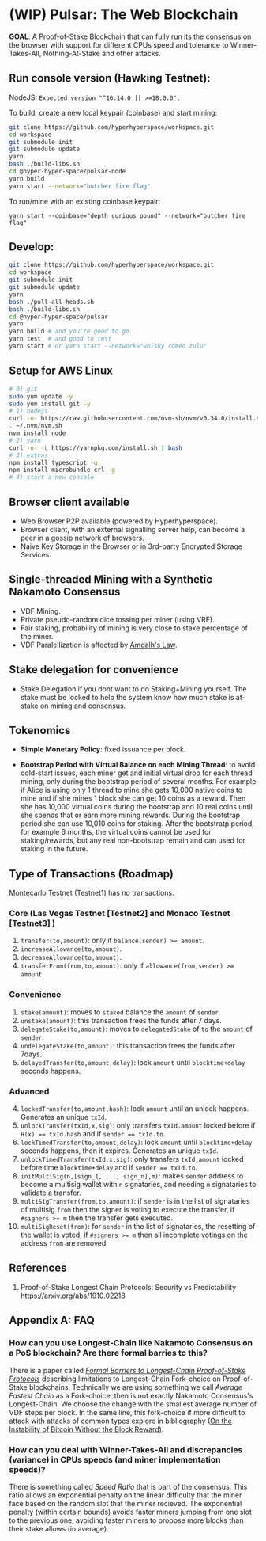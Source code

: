 # (WIP) Pulsar: The Web Blockchain

**GOAL**: A Proof-of-Stake Blockchain that can fully run its the consensus on the browser with support for different CPUs speed and tolerance to Winner-Takes-All, Nothing-At-Stake and other attacks.

## Run console version (Hawking Testnet):

NodeJS: `Expected version "^16.14.0 || >=18.0.0".`

To build, create a new local keypair (coinbase) and start mining:

```bash
git clone https://github.com/hyperhyperspace/workspace.git
cd workspace
git submodule init
git submodule update
yarn
bash ./build-libs.sh
cd @hyper-hyper-space/pulsar-node
yarn build
yarn start --network="butcher fire flag"
```

To run/mine with an existing coinbase keypair:

```
yarn start --coinbase="depth curious pound" --network="butcher fire flag"
```

## Develop:

```bash
git clone https://github.com/hyperhyperspace/workspace.git
cd workspace
git submodule init
git submodule update
yarn
bash ./pull-all-heads.sh
bash ./build-libs.sh
cd @hyper-hyper-space/pulsar
yarn
yarn build # and you're good to go
yarn test  # and good to test
yarn start # or yarn start --network="whisky romeo zulu"
```

## Setup for AWS Linux

```bash
# 0) git
sudo yum update -y
sudo yum install git -y
# 1) nodejs
curl -o- https://raw.githubusercontent.com/nvm-sh/nvm/v0.34.0/install.sh | bash
. ~/.nvm/nvm.sh
nvm install node
# 2) yarn
curl -o- -L https://yarnpkg.com/install.sh | bash
# 3) extras
npm install typescript -g
npm install microbundle-crl -g
# 4) start a new console
```

## Browser client available

* Web Browser P2P available (powered by Hyperhyperspace).
* Browser client, with an external signalling server help, can become a peer in a gossip network of browsers.
* Naive Key Storage in the Browser or in 3rd-party Encrypted Storage Services.

## Single-threaded Mining with a Synthetic Nakamoto Consensus

- VDF Mining.
- Private pseudo-random dice tossing per miner (using VRF).
- Fair staking, probability of mining is very close to stake percentage of the miner.
- VDF Paralellization is affected by [Amdalh's Law](https://en.wikipedia.org/wiki/Amdahl%27s_law).

## Stake delegation for convenience

- Stake Delegation if you dont want to do Staking+Mining yourself. The stake must be locked to help the system know how much stake is at-stake on mining and consensus.

## Tokenomics

* **Simple Monetary Policy**: fixed issuance per block.

* **Bootstrap Period with Virtual Balance on each Mining Thread**: to avoid cold-start issues, each miner get and initial virtual drop for each thread mining, only during the bootstrap period of several months. For example if Alice is using only 1 thread to mine she gets 10,000 native coins to mine and if she mines 1 block she can get 10 coins as a reward. Then she has 10,000 virtual coins during the bootstrap and 10 real coins until she spends that or earn more mining rewards. During the bootstrap period she can use 10,010 coins for staking. After the bootstratp period, for example 6 months, the virtual coins cannot be used for staking/rewards, but any real non-bootstrap remain and can used for staking in the future.

## Type of Transactions (Roadmap)

Montecarlo Testnet (Testnet1) has *no* transactions.

### Core (Las Vegas Testnet [Testnet2] and Monaco Testnet [Testnet3] )

1. `transfer(to,amount)`: only if `balance(sender) >= amount`.
1. `increaseAllowance(to,amount)`.
1. `decreaseAllowance(to,amount)`.
1. `transferFrom(from,to,amount)`: only if `allowance(from,sender) >= amount`.

### Convenience

1. `stake(amount)`: moves to `staked` balance the `amount` of `sender`.
1. `unstake(amount)`: this transaction frees the funds after 7 days.
3. `delegateStake(to,amount)`: moves to `delegatedStake` of `to` the `amount` of `sender`.
3. `undelegateStake(to,amount)`: this transaction frees the funds after 7days.
6. `delayedTransfer(to,amount,delay)`: lock `amount` until `blocktime+delay` seconds happens.

### Advanced

4. `lockedTransfer(to,amount,hash)`: lock `amount` until an unlock happens. Generates an unique `txId`.
5. `unlockTransfer(txId,x,sig)`: only transfers `txId.amount` locked before if `H(x) == txId.hash` and if `sender == txId.to`.
7. `lockTimedTransfer(to,amount,delay)`: lock `amount` until `blocktime+delay` seconds happens, then it expires. Generates an unique `txId`.
8. `unlockTimedTransfer(txId,x,sig)`: only transfers `txId.amount` locked before time `blocktime+delay` and if `sender == txId.to`.
9. `initMultiSig(n,[sign_1, ..., sign_n],m)`: makes `sender` address to become a multisig wallet with `n` signataries, and needing `m` signataries to validate a transfer.
10. `multiSigTransfer(from,to,amount)`: if `sender` is in the list of signataries of multisig `from` then the signer is voting to execute the transfer, if `#signers >= m` then the transfer gets executed.
11. `multiSigReset(from)`: for `sender` in the list of signataries, the resetting of the wallet is voted, if `#signers >= m` then all incomplete votings on the address `from` are removed.

## References

1. Proof-of-Stake Longest Chain Protocols: Security vs Predictability https://arxiv.org/abs/1910.02218

## Appendix A: FAQ

### How can you use Longest-Chain like Nakamoto Consensus on a PoS blockchain? Are there formal barries to this?

There is a paper called *[Formal Barriers to Longest-Chain Proof-of-Stake Protocols](https://arxiv.org/pdf/1809.06528.pdf)* describing limitations to Longest-Chain Fork-choice on Proof-of-Stake blockchains.
Technically we are using something we call *Average Fastest Chain* as a Fork-choice, then is not exactly Nakamoto Consensus's Longest-Chain. We choose the change with the smallest average number of VDF steps per block. In the same line, this fork-choice if more difficult to attack with attacks of common types explore in bibliography ([On the Instability of Bitcoin Without the Block Reward](https://www.cs.princeton.edu/~arvindn/publications/mining_CCS.pdf)).

### How can you deal with Winner-Takes-All and discrepancies (variance) in CPUs speeds (and miner implementation speeds)?

There is something called *Speed Ratio* that is part of the consensus. This ratio allows an exponential penalty on the linear difficulty that the miner face based on the random slot that the miner recieved. The exponential penalty (within certain bounds) avoids faster miners jumping from one slot to the previous one, avoiding faster miners to propose more blocks than their stake allows (in average).

